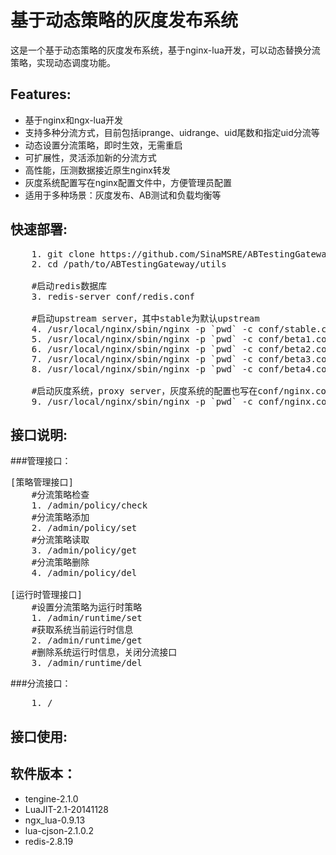 基于动态策略的灰度发布系统
========================

这是一个基于动态策略的灰度发布系统，基于nginx-lua开发，可以动态替换分流策略，实现动态调度功能。

Features:
----------

- 基于nginx和ngx-lua开发
- 支持多种分流方式，目前包括iprange、uidrange、uid尾数和指定uid分流等
- 动态设置分流策略，即时生效，无需重启
- 可扩展性，灵活添加新的分流方式
- 高性能，压测数据接近原生nginx转发
- 灰度系统配置写在nginx配置文件中，方便管理员配置
- 适用于多种场景：灰度发布、AB测试和负载均衡等

快速部署:
----------
<pre>
    1. git clone https://github.com/SinaMSRE/ABTestingGateway
    2. cd /path/to/ABTestingGateway/utils
    
    #启动redis数据库
    3. redis-server conf/redis.conf 
    
    #启动upstream server，其中stable为默认upstream
    4. /usr/local/nginx/sbin/nginx -p `pwd` -c conf/stable.conf
    5. /usr/local/nginx/sbin/nginx -p `pwd` -c conf/beta1.conf
    6. /usr/local/nginx/sbin/nginx -p `pwd` -c conf/beta2.conf
    7. /usr/local/nginx/sbin/nginx -p `pwd` -c conf/beta3.conf
    8. /usr/local/nginx/sbin/nginx -p `pwd` -c conf/beta4.conf
    
    #启动灰度系统，proxy server，灰度系统的配置也写在conf/nginx.conf中
    9. /usr/local/nginx/sbin/nginx -p `pwd` -c conf/nginx.conf
</pre>


接口说明:
----------
###管理接口：
<pre>
[策略管理接口]
    #分流策略检查
    1. /admin/policy/check
    #分流策略添加
    2. /admin/policy/set
    #分流策略读取
    3. /admin/policy/get
    #分流策略删除
    4. /admin/policy/del

[运行时管理接口]
    #设置分流策略为运行时策略
    1. /admin/runtime/set
    #获取系统当前运行时信息
    2. /admin/runtime/get
    #删除系统运行时信息，关闭分流接口
    3. /admin/runtime/del
</pre>

###分流接口：
<pre>
    1. /        
</pre>

接口使用:
----------

软件版本：
-----------
- tengine-2.1.0
- LuaJIT-2.1-20141128
- ngx_lua-0.9.13
- lua-cjson-2.1.0.2
- redis-2.8.19


